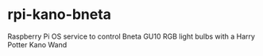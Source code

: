 # rpi-kano-bneta
Raspberry Pi OS service to control Bneta GU10 RGB light bulbs with a Harry Potter Kano Wand
